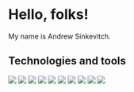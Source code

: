 # Hello, folks!
My name is Andrew Sinkevitch.

## Technologies and tools
![](https://img.shields.io/badge/Code-PHP-informational?style=flat&logo=php&logoColor=white&color=0c63e4)
![](https://img.shields.io/badge/Code-Symfony-informational?style=flat&logo=symfony&logoColor=white&color=0c63e4)
![](https://img.shields.io/badge/Code-JavaScript-informational?style=flat&logo=javascript&logoColor=white&color=0c63e4)
![](https://img.shields.io/badge/Code-React-informational?style=flat&logo=react&logoColor=white&color=0c63e4)
![](https://img.shields.io/badge/Code-CSS-informational?style=flat&logo=css3&logoColor=white&color=0c63e4)
![](https://img.shields.io/badge/Shell-Bash-informational?style=flat&logo=gnu-bash&logoColor=white&color=0c63e4)
![](https://img.shields.io/badge/Tools-MySQL-informational?style=flat&logo=mysql&logoColor=white&color=0c63e4)
![](https://img.shields.io/badge/Tools-Docker-informational?style=flat&logo=docker&logoColor=white&color=0c63e4)
![](https://img.shields.io/badge/Editor-PhpStorm-informational?style=flat&logo=phpstorm&logoColor=white&color=0c63e4)
![](https://img.shields.io/badge/OS-Linux_Mint-informational?style=flat&logo=linux&logoColor=white&color=0c63e4)

